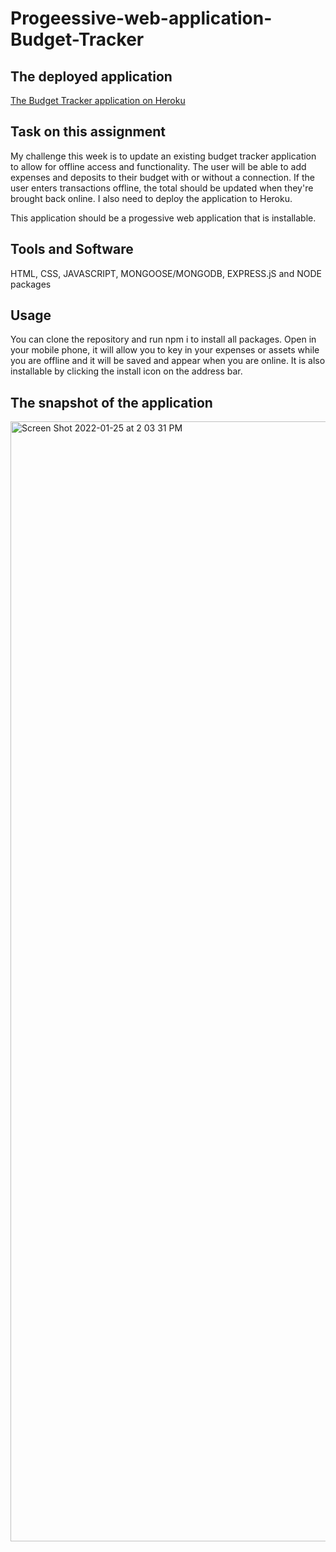 # Progeessive-web-application-Budget-Tracker

## The deployed application
[The Budget Tracker application on Heroku](https://aqueous-cove-81545.herokuapp.com)


## Task on this assignment
My challenge this week is to update an existing budget tracker application to allow for offline access and functionality. The user will be able to add expenses and deposits to their budget with or without a connection. If the user enters transactions offline, the total should be updated when they're brought back online. I also need to deploy the application to Heroku.

This application should be a progessive web application that is installable.

## Tools and Software
HTML, CSS, JAVASCRIPT, MONGOOSE/MONGODB, EXPRESS.jS and NODE packages

## Usage

You can clone the repository and run npm i to install all packages. Open in your mobile phone, it will allow you to key in your expenses or assets while you are offline and it will be saved and appear when you are online. It is also installable by clicking the install icon on the address bar.

## The snapshot of the application

<img width="1792" alt="Screen Shot 2022-01-25 at 2 03 31 PM" src="https://user-images.githubusercontent.com/65073138/151067320-d824dad6-2d92-44ad-be9d-90ce3728b8ea.png">
